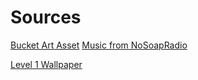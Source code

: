 Sources
======

[Bucket Art Asset](https://pixabay.com/en/bucket-water-tub-container-pail-159476/)
[Music from NoSoapRadio](http://dreade.com/nosoap/)

[Level 1 Wallpaper](http://www.public-domain-image.com/free-images/wallpapers/green-wallpaper/attachment/green-wallpaper)